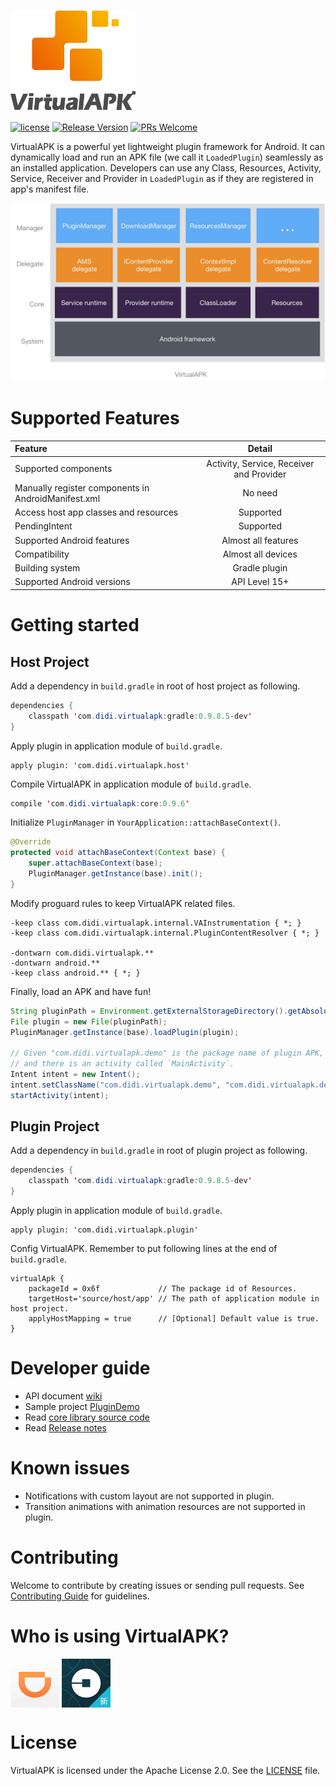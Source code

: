 # <img src="imgs/va-logo.png" width="200px" align="center" alt="VirtualAPK"/>
[![license](http://img.shields.io/badge/license-Apache2.0-brightgreen.svg?style=flat)](https://github.com/didi/VirtualAPK/blob/master/LICENSE)
[![Release Version](https://img.shields.io/badge/release-0.9.6-red.svg)](https://github.com/didi/VirtualAPK/releases)
[![PRs Welcome](https://img.shields.io/badge/PRs-welcome-brightgreen.svg)](https://github.com/didi/VirtualAPK/pulls)

VirtualAPK is a powerful yet lightweight plugin framework for Android. It can dynamically load and run an APK file (we call it `LoadedPlugin`) seamlessly as an installed application. Developers can use any Class, Resources, Activity, Service, Receiver and Provider in `LoadedPlugin` as if they are registered in app's manifest file.

![VirtualAPK](imgs/va.png)

# Supported Features

| Feature | Detail |
|:-------------|:-------------:|
| Supported components | Activity, Service, Receiver and Provider |
| Manually register components in AndroidManifest.xml | No need |
| Access host app classes and resources | Supported |
| PendingIntent | Supported |
| Supported Android features | Almost all features |
| Compatibility | Almost all devices |
| Building system | Gradle plugin |
| Supported Android versions | API Level 15+ |

# Getting started

## Host Project

Add a dependency in `build.gradle` in root of host project as following.

``` java
dependencies {
    classpath 'com.didi.virtualapk:gradle:0.9.8.5-dev'
}
```

Apply plugin in application module of `build.gradle`.

```
apply plugin: 'com.didi.virtualapk.host'
```

Compile VirtualAPK in application module of `build.gradle`.

``` java
compile 'com.didi.virtualapk:core:0.9.6'
```

Initialize `PluginManager` in `YourApplication::attachBaseContext()`.

``` java
@Override
protected void attachBaseContext(Context base) {
    super.attachBaseContext(base);
    PluginManager.getInstance(base).init();
}
```

Modify proguard rules to keep VirtualAPK related files.

```
-keep class com.didi.virtualapk.internal.VAInstrumentation { *; }
-keep class com.didi.virtualapk.internal.PluginContentResolver { *; }

-dontwarn com.didi.virtualapk.**
-dontwarn android.**
-keep class android.** { *; }
```

Finally, load an APK and have fun!

``` java
String pluginPath = Environment.getExternalStorageDirectory().getAbsolutePath().concat("/Test.apk");
File plugin = new File(pluginPath);
PluginManager.getInstance(base).loadPlugin(plugin);

// Given "com.didi.virtualapk.demo" is the package name of plugin APK, 
// and there is an activity called `MainActivity`.
Intent intent = new Intent();
intent.setClassName("com.didi.virtualapk.demo", "com.didi.virtualapk.demo.MainActivity");
startActivity(intent);
```

## Plugin Project

Add a dependency in `build.gradle` in root of plugin project as following.

``` java
dependencies {
    classpath 'com.didi.virtualapk:gradle:0.9.8.5-dev'
}
```

Apply plugin in application module of `build.gradle`.

```
apply plugin: 'com.didi.virtualapk.plugin'
```

Config VirtualAPK. Remember to put following lines at the end of `build.gradle`.

```
virtualApk {
    packageId = 0x6f             // The package id of Resources.
    targetHost='source/host/app' // The path of application module in host project.
    applyHostMapping = true      // [Optional] Default value is true. 
}
```

# Developer guide

* API document [wiki](https://github.com/didi/VirtualAPK/wiki)
* Sample project [PluginDemo](https://github.com/didi/VirtualAPK/tree/master/PluginDemo)
* Read [core library source code](https://github.com/didi/VirtualAPK/tree/master/CoreLibrary)
* Read [Release notes](RELEASE-NOTES.md)

# Known issues

* Notifications with custom layout are not supported in plugin.
* Transition animations with animation resources are not supported in plugin.

# Contributing

Welcome to contribute by creating issues or sending pull requests. See [Contributing Guide](CONTRIBUTING.md) for guidelines.

# Who is using VirtualAPK?

<img src="imgs/didi.png" width="78px" align="center" alt="滴滴出行"/> <img src="imgs/uber-china.png" width="78px" align="center" alt="Uber中国"/>

# License

VirtualAPK is licensed under the Apache License 2.0. See the [LICENSE](LICENSE) file.
